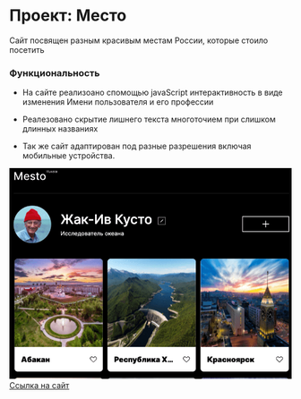 # Проект: Место
Сайт посвящен разным красивым местам России, которые стоило посетить


### Функциональность

* На сайте реализоано спомощью javaScript интерактивность в виде изменения Имени пользователя и его профессии

* Реалезовано скрытие лишнего текста многоточием при слишком длинных названиях

* Так же сайт адаптирован под разные разрешения включая мобильные устройства.





[<img src="./images/Site.png" alt="Скриншот шапки сайта"> Ссылка на сайт](https://000ren000.github.io/mesto/)
